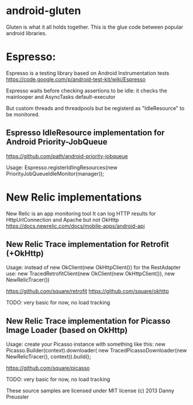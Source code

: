 android-gluten
==============

Gluten is what it all holds together.
This is the glue code between popular android libraries. 

Espresso:
==============
Espresso is a testing library based on Android Instrumentation tests
https://code.google.com/p/android-test-kit/wiki/Espresso

Espresso waits before checking assertions to be idle:
it checks the mainlooper and AsyncTasks default-executor

But custom threads and threadpools but be registerd as "IdleResource" to be monitored.

Espresso IdleResource implementation for Android Priority-JobQueue
------------------------------------------------------------------
https://github.com/path/android-priority-jobqueue

Usage:
Espresso.registerIdlingResources(new PriorityJobQueueIdleMonitor(manager));



New Relic implementations
=========================
New Relic is an app monitoring tool
It can log HTTP results for HttpUrlConnection and Apache but not OkHttp
https://docs.newrelic.com/docs/mobile-apps/android-api

New Relic Trace implementation for Retrofit (+OkHttp)
-----------------------------------------------------

Usage: 
instead of
new OkClient(new OkHttpClient()) for the RestAdapter use:
new TracedRetrofitClient(new OkClient(new OkHttpClient()), new NewRelicTracer())

https://github.com/square/retrofit
https://github.com/square/okhttp

TODO: very basic for now, no load tracking

New Relic Trace implementation for Picasso Image Loader (based on OkHttp)
-------------------------------------------------------------------------

Usage: 
create your Picasso instance with something like this:
new Picasso.Builder(context).downloader(
	new TracedPicassoDownloader(new NewRelicTracer(), context)).build();

https://github.com/square/picasso

TODO: very basic for now, no load tracking


These source samples are licensed under MIT license
(c) 2013 Danny Preussler

